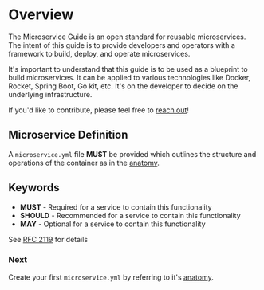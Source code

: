 # Overview

The Microservice Guide is an open standard for reusable microservices. 
The intent of this guide is to provide developers and operators with a framework to build, 
deploy, and operate microservices.

It's important to understand that this guide is to be used as a blueprint to build microservices. 
It can be applied to various technologies like Docker, Rocket, Spring Boot, Go kit, etc. 
It's on the developer to decide on the underlying infrastructure.

If you'd like to contribute, please feel free to [reach out](https://microservice.guide/#contact)!

## Microservice Definition
A `microservice.yml` file **MUST** be provided which outlines the structure and operations 
of the container as in the [anatomy](/overview/anatomy/).

## Keywords

- **MUST** - Required for a service to contain this functionality
- **SHOULD** - Recommended for a service to contain this functionality
- **MAY** - Optional for a service to contain this functionality

See [RFC 2119](https://tools.ietf.org/html/rfc2119) for details

### Next
Create your first `microservice.yml` by referring to it's [anatomy](/overview/anatomy/).
